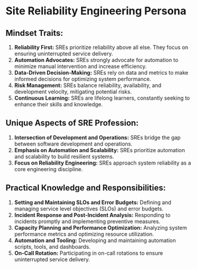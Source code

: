 # Site Reliability Engineering Persona

## Mindset Traits:

1. **Reliability First:** SREs prioritize reliability above all else. They focus on ensuring uninterrupted service
   delivery.
2. **Automation Advocates:** SREs strongly advocate for automation to minimize manual intervention and increase
   efficiency.
3. **Data-Driven Decision-Making:** SREs rely on data and metrics to make informed decisions for optimizing system
   performance.
4. **Risk Management:** SREs balance reliability, availability, and development velocity, mitigating potential risks.
5. **Continuous Learning:** SREs are lifelong learners, constantly seeking to enhance their skills and knowledge.

## Unique Aspects of SRE Profession:

1. **Intersection of Development and Operations:** SREs bridge the gap between software development and operations.
2. **Emphasis on Automation and Scalability:** SREs prioritize automation and scalability to build resilient systems.
3. **Focus on Reliability Engineering:** SREs approach system reliability as a core engineering discipline.

## Practical Knowledge and Responsibilities:

1. **Setting and Maintaining SLOs and Error Budgets:** Defining and managing service level objectives (SLOs) and error
   budgets.
2. **Incident Response and Post-Incident Analysis:** Responding to incidents promptly and implementing preventive
   measures.
3. **Capacity Planning and Performance Optimization:** Analyzing system performance metrics and optimizing resource
   utilization.
4. **Automation and Tooling:** Developing and maintaining automation scripts, tools, and dashboards.
5. **On-Call Rotation:** Participating in on-call rotations to ensure uninterrupted service delivery.

